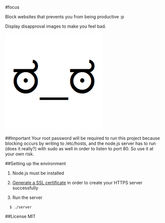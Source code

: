 #focus

Block websites that prevents you from being productive :p

Display disapproval images to make you feel bad.

![Disapproval](/images/look.png)

##Important
Your root password will be required to run this project because blocking occurs by writing to /etc/hosts, and the node.js server has to run (does it really?) with sudo as well in order to listen to port 80. So use it at your own risk.

##Setting up the environment
1. Node.js must be installed

2. [Generate a SSL certificate](http://docs.nodejitsu.com/articles/HTTP/servers/how-to-create-a-HTTPS-server) in order to create your HTTPS server successfully

3. Run the server
```
  $ ./server
```

##License
MIT
